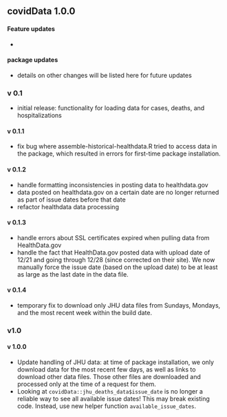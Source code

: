 ## covidData 1.0.0

#### Feature updates
- 

#### package updates
- details on other changes will be listed here for future updates

### v 0.1
 - initial release: functionality for loading data for cases, deaths, and hospitalizations

#### v 0.1.1
 - fix bug where assemble-historical-healthdata.R tried to access data in the package,
  which resulted in errors for first-time package installation.

#### v 0.1.2
 - handle formatting inconsistencies in posting data to healthdata.gov
 - data posted on healthdata.gov on a certain date are no longer returned as part of issue dates before that date
 - refactor healthdata data processing

#### v 0.1.3
 - handle errors about SSL certificates expired when pulling data from HealthData.gov
 - handle the fact that HealthData.gov posted data with upload date of 12/21 and going through 12/28 (since corrected on their site).  We now manually force the issue date (based on the upload date) to be at least as large as the last date in the data file.

#### v 0.1.4
 - temporary fix to download only JHU data files from Sundays, Mondays, and the most recent week within the build date.

### v1.0

#### v 1.0.0
 - Update handling of JHU data: at time of package installation, we only download data for the most recent few days, as well as links to download other data files. Those other files are downloaded and processed only at the time of a request for them.
 - Looking at `covidData::jhu_deaths_data$issue_date` is no longer a reliable way to see all available issue dates!  This may break existing code.  Instead, use new helper function `available_issue_dates`.
